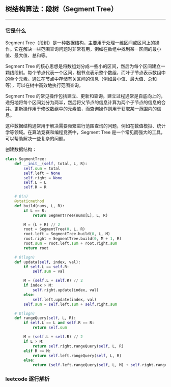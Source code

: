 ## 树结构算法：段树（Segment Tree）

---

### 它是什么

Segment Tree（段树）是一种数据结构，主要用于处理一维区间或区间上的操作。它在解决一些范围查询问题时非常有用，例如在数组中找到某一区间的最小值、最大值、总和等。

Segment Tree 的核心思想是将数组划分成一些小的区间，然后为每个区间建立一颗线段树。每个节点代表一个区间，根节点表示整个数组，而叶子节点表示数组中的单个元素。通过在节点中存储有关区间的信息（例如最小值、最大值、总和等），可以在树中高效地执行范围查询。

Segment Tree 的常见操作包括建立、更新和查询。建立过程通常是自底向上的，递归地将每个区间划分为两半，然后将父节点的信息计算为两个子节点的信息的合并。更新操作用于修改数组中的元素值，而查询操作则用于获取某一范围内的信息。

这种数据结构通常用于解决需要频繁进行范围查询的问题，例如在数值模拟、统计学等领域。在算法竞赛和编程竞赛中，Segment Tree 是一个常见而强大的工具，可以帮助解决一些复杂的问题。

创建数据结构：

```python
class SegmentTree:
    def __init__(self, total, L, R):
        self.sum = total
        self.left = None
        self.right = None
        self.L = L
        self.R = R

    # O(n)
    @staticmethod
    def build(nums, L, R):
        if L == R:
            return SegmentTree(nums[L], L, R)

        M = (L + R) // 2
        root = SegmentTree(0, L, R)
        root.left = SegmentTree.build(0, L, M)
        root.right = SegmentTree.build(0, M + 1, R)
        root.sum = root.left.sum + root.right.sum
        return root

    # O(logn)
    def updata(self, index, val):
        if self.L == self.R:
            self.sum = val

        M = (self.L + self.R) // 2
        if index > M:
            self.right.update(index, val)
        else:
            self.left.update(index, val)
        self.sum = self.left.sum + self.right.sum

    # O(logn)
    def rangeQuery(self, L, R):
        if self.L == L and self.R == R:
            return self.sum

        M = (self.L + self.R) // 2
        if L > M:
            return self.right.rangeQuery(self, L, R)
        elif R <= M:
            return self.left.rangeQuery(self, L, R)
        else:
            return (self.left.rangeQuery(self, L, M) + self.right.rangeQuery(self, M + 1, R))

```

### leetcode 逐行解析
